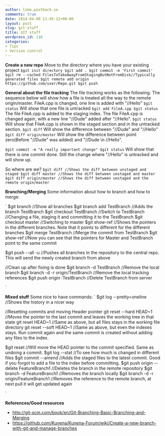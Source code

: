 ```yaml
---
author: lime.postback.se
comments: true
date: 2014-04-08 11:45:12+00:00
layout: post
slug: git-stuff
title: GIT stuff
wordpress_id: 116
categories:
- Tips
- Version control
---
```


**Create a new repo**
Move to the directory where you have your existing project
`
$git init directory
$git add .
$git commit -m 'First commit'
$git rm --cached FilesToTakeAwayFromStagingButNotFromDisk//Typically generated files
$git remote add origin https://github.com/user/Repo.git
$git push
`

**General about the file tracking**
The file tracking works as the following. The sequence below will show how a file is treated all the way to the remote origin/master.
FileA.cpp is changed, one line is added with "//Hello"
`
$git status
`
Will show that one file is untracked
`
$git add FileA.cpp
$git status
`
The file FileA.cpp is added to the staging index.
The file FileA.cpp is changed again, with a new line "//Dude" added after "//Hello".
`
$git status
`
Will show that FileA.cpp is shown in the staged section and in the untracked section.
`
$git diff
`
Will show the difference between "//Dude" and "//Hello"
`
$git diff origin/master
`
Will show the difference between point zero(Before "//Dude" was added) and "//Dude \n //Hello".

`
$git commit -m "A really important change"
$git status
`
Will show that there is one commit done.
Still the change where "//Hello" is untracked and will show up.

So where are we?
`
$git diff //Shows the diff between unstaged and staged
$git diff master //Shows the diff between unstaged and master
$git diff origin/master //Shows the diff between unstaged and the remote origin/master
`

**Branching/Merging**
Some information about how to branch and how to merge:

`
$git branch //Show all branches
$git branch add TestBranch //Adds the branch TestBranch
$git checkout TestBranch //Switch to TestBranch
//Changing a file, staging it and committing it to the TestBranch
$git checkout master //Switching to master
$git show-ref //Shows the pointers in the different branches. Note that it points to different for the different branches
$git merge TestBranch //Merge the commit from TestBranch
$git show-ref //Now you can see that the pointers for Master and TestBranch point to the same commit

$git push --all -u //Pushes all branches in the repository to the central repo. This will send the newly created branch from above

//Clean up after fixing is done
$git branch -d TestBranch //Remove the local branch
$git branch -d -r origin/TestBranch //Remove the local tracking references
$git push origin :TestBranch //Delete TestBranch from server


`

**Mixed stuff**
Some nice to have commands:
`
$git log --pretty=oneline //Shows the history in a nicer way

//Resetting commits and moving Header pointer
git reset --hard HEAD~1 //Moves the pointer to the last commit and leaves the working tree in that state
git reset HEAD~1 //Same as above, but all files stays in the working file directory
git reset --soft HEAD~1 //Same as above, but even the indexes stays. Run commit again and the same commit is created without adding any files to the index.

$git reset  //Will move the HEAD pointer to the commit specified. Same as undoing a commit.
$git log --stat //To see how much is changed in different files
$git commit --amend //Adds the staged files to the latest commit. Good if you forgot to add a file to the index before committing.
$git push origin --delete FeatureBranch1 //Deletes the branch in the remote repository
$git branch -d FeatureBranch1 //Removes the branch locally
$git branch -d -r origin/FeatureBranch1 //Removes the reference to the remote branch, at next pull it will get updated again

`

**References/Good resources**
- http://git-scm.com/book/en/Git-Branching-Basic-Branching-and-Merging
- https://github.com/Kunena/Kunena-Forum/wiki/Create-a-new-branch-with-git-and-manage-branches
